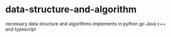 # data-structure-and-algorithm
necessary data structure and algorithms implements in python go Java c++ and typescript

